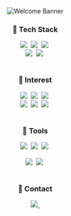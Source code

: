 <div style="text-align: center;">
    <img src="https://capsule-render.vercel.app/api?type=cylinder&color=ffcecc&height=300&section=header&text=Welcome%20to-nl-Chaeyeon's%20Github&fontSize=90&fontColor=fc1e68" alt="Welcome Banner">
</div>


<h3 align="center">🥐 Tech Stack </h3>
<div align="center">
  <img src="https://img.shields.io/badge/Python-F3F3F3.svg?style=for-the-badge&logo=python&logoColor=3776AB" />&nbsp
  <img src="https://img.shields.io/badge/PyTorch-F3F3F3.svg?style=for-the-badge&logo=pytorch&logoColor=EE4C2C" />&nbsp
  <img src="https://img.shields.io/badge/R-F3F3F3.svg?style=for-the-badge&logo=r&logoColor=276DC3" />&nbsp
</div>

<div align="center">
  <img src="https://img.shields.io/badge/SQL-2C2C32.svg?style=for-the-badge&logo=mysql&logoColor=4479A1" />&nbsp
  <img src="https://img.shields.io/badge/Linux-2C2C32.svg?style=for-the-badge&logo=linux&logoColor=FCC624" />&nbsp
</div>

<br>

<h3 align="center">🥯 Interest </h3>
<div align="center">
  <img src="https://img.shields.io/badge/🧬Bioinformatics-F3F3F3.svg?style=for-the-badge" />&nbsp
  <img src="https://img.shields.io/badge/🧫Genetics-F3F3F3.svg?style=for-the-badge" />&nbsp
  <img src="https://img.shields.io/badge/🧪GWAS-F3F3F3.svg?style=for-the-badge" />&nbsp
</div>

<div align="center">
  <img src="https://img.shields.io/badge/🖥️LLM-2C2C32.svg?style=for-the-badge" />&nbsp
  <img src="https://img.shields.io/badge/📈CausalML-2C2C32.svg?style=for-the-badge" />&nbsp
  <img src="https://img.shields.io/badge/🩻Multimodal-2C2C32.svg?style=for-the-badge" />&nbsp
</div>

<br>

<h3 align="center">🥞 Tools </h3>
<div align="center">
  <img src="https://img.shields.io/badge/git-F3F3F3.svg?style=for-the-badge&logo=git&logoColor=white" />&nbsp
  <img src="https://img.shields.io/badge/github-F3F3F3.svg?style=for-the-badge&logo=github&logoColor=white" />&nbsp
  <img src="https://img.shields.io/badge/Notion-F3F3F3.svg?style=for-the-badge&logo=notion&logoColor=black" />&nbsp
</div>

<br>

<div align="center">
  <img src="https://img.shields.io/badge/VSCode-2C2C32.svg?style=for-the-badge&logo=visual-studio-code&logoColor=22ABF3" />&nbsp
  <img src="https://img.shields.io/badge/jupyter-2C2C32.svg?style=for-the-badge&logo=jupyter&logoColor=F37726" />&nbsp
</div>

<br>

<h3 align="center">🥨 Contact </h3>
<div align="center">
  </a>
  <a href="mailto:cxyz.kim@gmail.com">
    <img
      src="https://img.shields.io/badge/cxyz.kim@gmail.com-D14836?style=for-the-badge&logo=gmail&logoColor=white"/>&nbsp
  </a>
</div>

